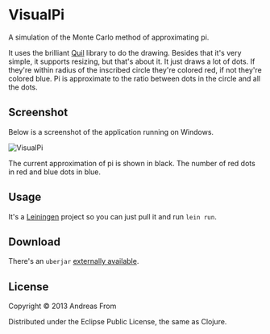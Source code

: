# VisualPi

A simulation of the Monte Carlo method of approximating pi.

It uses the brilliant [Quil](https://github.com/quil/quil) library to do the
drawing.
Besides that it's very simple, it supports resizing, but that's about
it.
It just draws a lot of dots.
If they're within radius of the
inscribed circle they're colored red, if not they're colored blue.
Pi is approximate to the ratio between dots in the circle and all the dots.


## Screenshot
Below is a screenshot of the application running on Windows.

![VisualPi](https://raw.github.com/andreasfrom/visualpi/master/visualpi.png "VisualPi on Windows")

The current approximation of pi is shown in black.
The number of red dots in red and blue dots in blue.

## Usage

It's a [Leiningen](https://github.com/technomancy/leiningen) project so you can just pull it and run `lein run`.

## Download
There's an `uberjar` [externally available](http://rtgkom.dk/~andreashf11/visualpi.jar).

## License

Copyright © 2013 Andreas From

Distributed under the Eclipse Public License, the same as Clojure.
